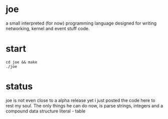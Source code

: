 joe
=====
a small interpreted (for now) programming language
designed for writing networking, kernel and event stuff code.

start
====
    cd joe && make
    ./joe


status
=====
joe is not even close to a alpha release yet
i just posted the code here to rest my soul.
The only things he can do now, is parse strings, integers and
a compound data structure literal - table
